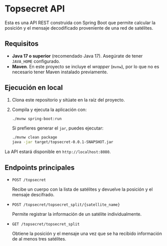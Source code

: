 # Topsecret API

Esta es una API REST construida con Spring Boot que permite calcular la posición y el mensaje decodificado proveniente de una red de satélites.

## Requisitos

- **Java 17 o superior** (recomendado Java 17). Asegúrate de tener `JAVA_HOME` configurado.
- **Maven**. En este proyecto se incluye el *wrapper* (`mvnw`), por lo que no es necesario tener Maven instalado previamente.

## Ejecución en local

1. Clona este repositorio y sitúate en la raíz del proyecto.

2. Compila y ejecuta la aplicación con:

   ```bash
   ./mvnw spring-boot:run
   ```

   Si prefieres generar el `jar`, puedes ejecutar:

   ```bash
   ./mvnw clean package
   java -jar target/topsecret-0.0.1-SNAPSHOT.jar
   ```

La API estará disponible en `http://localhost:8080`.

## Endpoints principales

- `POST /topsecret`

  Recibe un cuerpo con la lista de satélites y devuelve la posición y el mensaje descifrado.

- `POST /topsecret/topsecret_split/{satellite_name}`

  Permite registrar la información de un satélite individualmente.

- `GET /topsecret/topsecret_split`

  Obtiene la posición y el mensaje una vez que se ha recibido información de al menos tres satélites.

